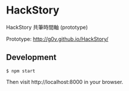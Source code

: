 # HackStory

HackStory 共筆時間軸 (prototype)

Prototype: http://g0v.github.io/HackStory/

## Development

```
$ npm start
```

Then visit http://localhost:8000 in your browser.

